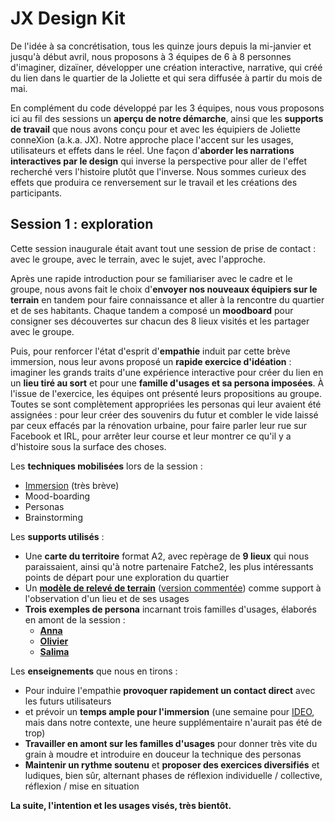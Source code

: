# JX Design Kit


De l'idée à sa concrétisation, tous les quinze jours depuis la mi-janvier et jusqu'à début avril, nous proposons à 3 équipes de 6 à 8 personnes d'imaginer, dizaïner, développer une création interactive, narrative, qui créé du lien dans le quartier de la Joliette et qui sera diffusée à partir du mois de mai. 

En complément du code développé par les 3 équipes, nous vous proposons ici au fil des sessions un **aperçu de notre démarche**, ainsi que les **supports de travail** que nous avons conçu pour et avec les équipiers de Joliette conneXion (a.k.a. JX). Notre approche place l'accent sur les usages, utilisateurs et effets dans le réel. Une façon d'**aborder les narrations interactives par le design** qui inverse la perspective pour aller de l'effet recherché vers l'histoire plutôt que l'inverse. Nous sommes curieux des effets que produira ce renversement sur le travail et les créations des participants.

## Session 1 : exploration

Cette session inaugurale était avant tout une session de prise de contact : avec le groupe, avec le terrain, avec le sujet, avec l'approche. 

Après une rapide introduction pour se familiariser avec le cadre et le groupe, nous avons fait le choix d'**envoyer nos nouveaux équipiers sur le terrain** en tandem pour faire connaissance et aller à la rencontre du quartier et de ses habitants. 
Chaque tandem a composé un **moodboard** pour consigner ses découvertes sur chacun des 8 lieux visités et les partager avec le groupe. 

Puis, pour renforcer l'état d'esprit d'**empathie** induit par cette brève immersion, nous leur avons proposé un **rapide exercice d'idéation** : imaginer les grands traits d'une expérience interactive pour créer du lien en un **lieu tiré au sort** et pour une **famille d'usages et sa persona imposées**. 
À l'issue de l'exercice, les équipes ont présenté leurs propositions au groupe. 
Toutes se sont complètement appropriées les personas qui leur avaient été assignées : pour leur créer des souvenirs du futur et combler le vide laissé par ceux effacés par la rénovation urbaine, pour faire parler leur rue sur Facebook et IRL, pour arrêter leur course et leur montrer ce qu'il y a d'histoire sous la surface des choses.

Les **techniques mobilisées** lors de la session :
- [Immersion](http://www.designkit.org/methods/23) (très brève)
- Mood-boarding
- Personas
- Brainstorming

Les **supports utilisés** : 
- Une **carte du territoire** format A2, avec repèrage de **9 lieux** qui nous paraissaient, ainsi qu'à notre partenaire Fatche2, les plus intéressants points de départ pour une exploration du quartier
- Un **[modèle de relevé de terrain](https://www.dropbox.com/s/ufxgxotx8awf3xs/JX%20Design%20Kit%20-%20Relev%C3%A9%20de%20terrain.pdf?dl=0)** ([version commentée](https://www.dropbox.com/s/6jksya0w2208rao/JX%20Design%20Kit%20-%20Relev%C3%A9%20de%20terrain%20comment%C3%A9.pdf?dl=0)) comme support à l'observation d'un lieu et de ses usages
- **Trois exemples de persona** incarnant trois familles d'usages, élaborés en amont de la session :
  - **[Anna](https://www.dropbox.com/s/35tx5epvdwk3sca/JXDesignKit-Persona-Anna.pdf?dl=0)**
  - **[Olivier](https://www.dropbox.com/s/1o5g08cm2pz9np2/JXDesignKit-Persona-Olivier.pdf?dl=0)**
  - **[Salima](https://www.dropbox.com/s/daipnjcozvzsn5y/JXDesignKit-Persona-Salima.pdf?dl=0)**

Les **enseignements** que nous en tirons :
- Pour induire l'empathie **provoquer rapidement un contact direct** avec les futurs utilisateurs
- et prévoir un **temps ample pour l'immersion** (une semaine pour [IDEO](http://www.designkit.org/), mais dans notre contexte, une heure supplémentaire n'aurait pas été de trop)
- **Travailler en amont sur les familles d'usages** pour donner très vite du grain à moudre et introduire en douceur la technique des personas
- **Maintenir un rythme soutenu** et **proposer des exercices diversifiés** et ludiques, bien sûr, alternant phases de réflexion individuelle / collective, réflexion / mise en situation


**La suite, l'intention et les usages visés, très bientôt.**
